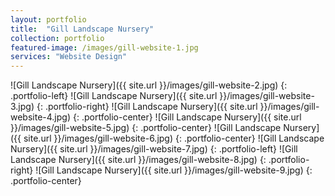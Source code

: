 ```yaml
---
layout: portfolio
title:  "Gill Landscape Nursery"
collection: portfolio
featured-image: /images/gill-website-1.jpg
services: "Website Design"
---
```


![Gill Landscape Nursery]({{ site.url }}/images/gill-website-2.jpg)
{: .portfolio-left}
![Gill Landscape Nursery]({{ site.url }}/images/gill-website-3.jpg)
{: .portfolio-right}
![Gill Landscape Nursery]({{ site.url }}/images/gill-website-4.jpg)
{: .portfolio-center}
![Gill Landscape Nursery]({{ site.url }}/images/gill-website-5.jpg)
{: .portfolio-center}
![Gill Landscape Nursery]({{ site.url }}/images/gill-website-6.jpg)
{: .portfolio-center}
![Gill Landscape Nursery]({{ site.url }}/images/gill-website-7.jpg)
{: .portfolio-left}
![Gill Landscape Nursery]({{ site.url }}/images/gill-website-8.jpg)
{: .portfolio-right}
![Gill Landscape Nursery]({{ site.url }}/images/gill-website-9.jpg)
{: .portfolio-center}
